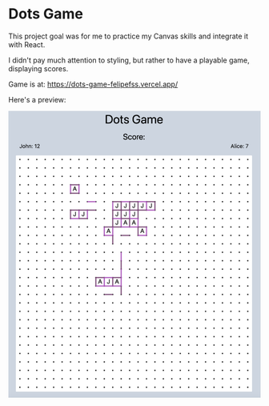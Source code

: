 # Dots Game

This project goal was for me to practice my Canvas skills and integrate it with React.

I didn't pay much attention to styling, but rather to have a playable game, displaying scores.

Game is at: https://dots-game-felipefss.vercel.app/

Here's a preview:

![Dots game preview](game_preview.png)
